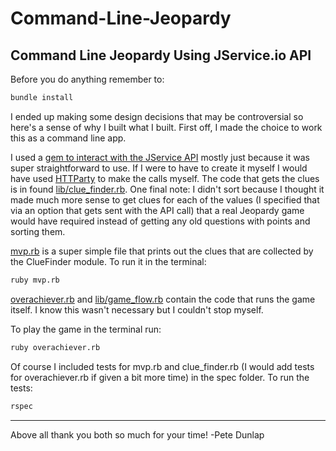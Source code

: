 # Command-Line-Jeopardy
Command Line Jeopardy Using JService.io API
---

Before you do anything remember to:
```bash
bundle install
```

I ended up making some design decisions that may be controversial so here's a sense of why I built what I built.
First off, I made the choice to work this as a command line app.

I used a [gem to interact with the JService API](https://rubygems.org/gems/japi) mostly just because it was super straightforward to use. If I were to have to create it myself I would have used [HTTParty](https://rubygems.org/gems/httparty) to make the calls myself. The code that gets the clues is in found [lib/clue_finder.rb](lib/clue_finder.rb). One final note: I didn't sort because I thought it made much more sense to get clues for each of the values (I specified that via an option that gets sent with the API call) that a real Jeopardy game would have required instead of getting any old questions with points and sorting them.

[mvp.rb](mvp.rb) is a super simple file that prints out the clues that are collected by the ClueFinder module.
To run it in the terminal:
```bash
ruby mvp.rb
```

[overachiever.rb](overachiever.rb) and [lib/game_flow.rb](lib/game_flow.rb) contain the code that runs the game itself. I know this wasn't necessary but I couldn't stop myself.

To play the game in the terminal run:
```bash
ruby overachiever.rb
```

Of course I included tests for mvp.rb and clue_finder.rb (I would add tests for overachiever.rb if given a bit more time) in the spec folder.
To run the tests:
```bash
rspec
```

---
Above all thank you both so much for your time!
-Pete Dunlap
